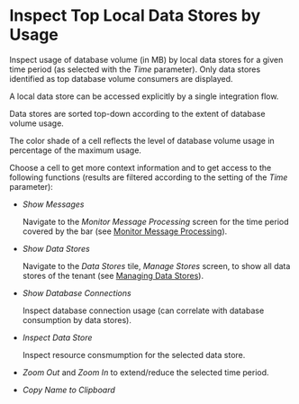 <!-- loio55670e6ed4d14cc792fd747c26d3adbf -->

# Inspect Top Local Data Stores by Usage

Inspect usage of database volume \(in MB\) by local data stores for a given time period \(as selected with the *Time* parameter\). Only data stores identified as top database volume consumers are displayed.

A local data store can be accessed explicitly by a single integration flow.

Data stores are sorted top-down according to the extent of database volume usage.

The color shade of a cell reflects the level of database volume usage in percentage of the maximum usage.

Choose a cell to get more context information and to get access to the following functions \(results are filtered according to the setting of the *Time* parameter\):

-   *Show Messages*

    Navigate to the *Monitor Message Processing* screen for the time period covered by the bar \(see [Monitor Message Processing](monitor-message-processing-314df3f.md)\).

-   *Show Data Stores*

    Navigate to the *Data Stores* tile, *Manage Stores* screen, to show all data stores of the tenant \(see [Managing Data Stores](managing-data-stores-ac39f1d.md)\).

-   *Show Database Connections* 

    Inspect database connection usage \(can correlate with database consumption by data stores\).

-   *Inspect Data Store* 

    Inspect resource consmumption for the selected data store.

-   *Zoom Out* and *Zoom In* to extend/reduce the selected time period. 

-   *Copy Name to Clipboard* 


